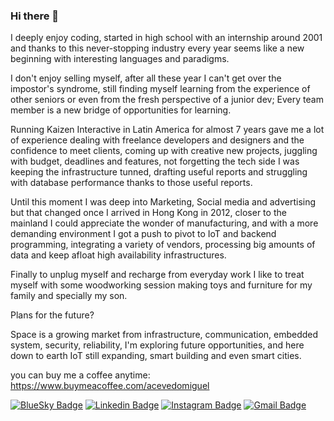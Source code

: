 ### Hi there 👋
I deeply enjoy coding, started in high school with an internship around 2001 and thanks to this never-stopping industry every year seems like a new beginning with interesting languages and paradigms.

I don't enjoy selling myself, after all these year I can't get over the impostor's syndrome, still finding myself learning from the experience of other seniors or even from the fresh perspective of a junior dev; Every team member is a new bridge of opportunities for learning.

Running Kaizen Interactive in Latin America for almost 7 years gave me a lot of experience dealing with freelance developers and designers and the confidence to meet clients, coming up with creative new projects, juggling with budget, deadlines and features, not forgetting the tech side I was keeping the infrastructure tunned, drafting useful reports and struggling with database performance thanks to those useful reports.

Until this moment I was deep into Marketing, Social media and advertising but that changed once I arrived in Hong Kong in 2012, closer to the mainland I could appreciate the wonder of manufacturing, and with a more demanding environment I got a push to pivot to IoT and backend programming, integrating a variety of vendors, processing big amounts of data and keep afloat high availability infrastructures.

Finally to unplug myself and recharge from everyday work I like to treat myself with some woodworking session making toys and furniture for my family and specially my son.

Plans for the future?

Space is a growing market from infrastructure, communication, embedded system, security, reliability, I'm exploring future opportunities, and here down to earth IoT still expanding, smart building and even smart cities.

you can buy me a coffee anytime: https://www.buymeacoffee.com/acevedomiguel

[![BlueSky Badge](https://img.shields.io/badge/-acevedomiguel-blue?style=flat-square&logo=bluesky&logoColor=white&link=https://bsky.app/profile/acevedomiguel.bsky.social)](https://bsky.app/profile/acevedomiguel.bsky.social)
[![Linkedin Badge](https://img.shields.io/badge/-acevedomiguel-blue?style=flat-square&logo=Linkedin&logoColor=white&link=https://www.linkedin.com/in/acevedomiguel/)](https://www.linkedin.com/in/acevedomiguel/)
[![Instagram Badge](https://img.shields.io/badge/-acevedomiguel-purple?style=flat-square&logo=instagram&logoColor=white&link=https://instagram.com/acevedomiguel/)](https://instagram.com/acevedomiguel)
[![Gmail Badge](https://img.shields.io/badge/-me@acevedomiguel.com-c14438?style=flat-square&logo=Gmail&logoColor=white&link=mailto:me@acevedomiguel.com)](mailto:me@acevedomiguel.com)

<!--
**acevedomiguel/acevedomiguel** is a ✨ _special_ ✨ repository because its `README.md` (this file) appears on your GitHub profile.

Here are some ideas to get you started:

- 🔭 I’m currently working on ... 
- 🌱 I’m currently learning ...
- 👯 I’m looking to collaborate on ...
- 🤔 I’m looking for help with ...
- 💬 Ask me about ...
- 📫 How to reach me: ...
- 😄 Pronouns: ...
- ⚡ Fun fact: ...
-->
